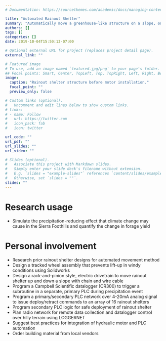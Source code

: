 ```yaml
---
# Documentation: https://sourcethemes.com/academic/docs/managing-content/

title: "Automated Rainout Shelter"
summary: "Automatically move a greenhouse-like structure on a slope, on top of a research plot during a precipitation event."
authors: []
tags: []
categories: []
date: 2019-10-04T15:50:13-07:00

# Optional external URL for project (replaces project detail page).
external_link: ""

# Featured image
# To use, add an image named `featured.jpg/png` to your page's folder.
## Focal points: Smart, Center, TopLeft, Top, TopRight, Left, Right, BottomLeft, Bottom, BottomRight.
image:
  caption: "Rainout shelter structure before motor installation."
  focal_point: ""
  preview_only: false

# Custom links (optional).
#   Uncomment and edit lines below to show custom links.
# links:
# - name: Follow
#   url: https://twitter.com
#   icon_pack: fab
#   icon: twitter

url_code: ""
url_pdf: ""
url_slides: ""
url_video: ""

# Slides (optional).
#   Associate this project with Markdown slides.
#   Simply enter your slide deck's filename without extension.
#   E.g. `slides = "example-slides"` references `content/slides/example-slides.md`.
#   Otherwise, set `slides = ""`.
slides: ""
---
```


# Research usage

* Simulate the precipitation-reducing effect that climate change may cause in the Sierra Foothills and quantify the change in forage yield

# Personal involvement

* Research prior rainout shelter designs for automated movement method
* Design a tracked wheel assembly that prevents lift-up in windy conditions using Solidworks
* Design a rack-and-pinion style, electric drivetrain to move rainout shelter up and down a slope with chain and wire cable
* Program a Campbell Scientific datalogger (CR300) to trigger a subroutine in a separate, primary PLC during precipitation event
* Program a primary/secondary PLC network over 4-20mA analog signal to issue deploy/retract commands to an array of 16 rainout shelters
* Program secondary PLC logic for safe deployment of rainout shelter
* Plan radio network for remote data collection and datalogger control over hilly terrain using LOGGERNET
* Suggest best practices for integration of hydraulic motor and PLC automation
* Order building material from local vendors

